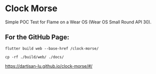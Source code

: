 # Clock Morse

Simple POC Test for Flame on a Wear OS (Wear OS Small Round API 30).


## For the GitHub Page:

```shell
flutter build web --base-href /clock-morse/
```

```shell
cp -rf ./build/web/ ./docs/
```

https://dartisan-lu.github.io/clock-morse/#/

